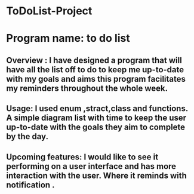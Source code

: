# ToDoList-Project

# Program name: to do list

## Overview : I have designed a program that will have all the list off to do to keep me up-to-date with my goals and aims this program facilitates my reminders throughout the whole week.

## Usage: I used enum ,stract,class and functions. A simple diagram list with time to keep the user up-to-date with the goals they aim to complete by the day.


## Upcoming features: I would like to see it performing on a user interface and has more interaction with the user. Where it reminds with notification .
